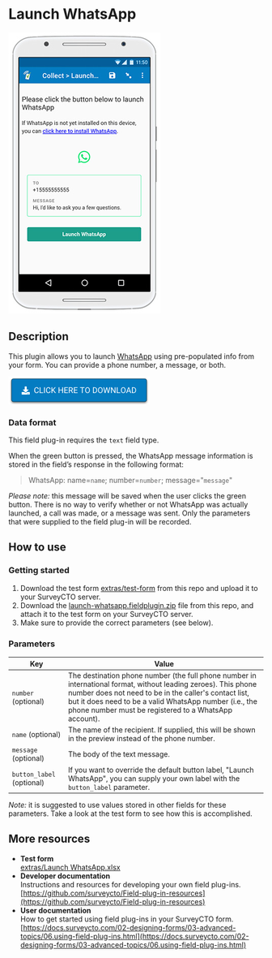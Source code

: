# Launch WhatsApp

![Screenshot](extras/launch-whatsapp-screenshot.jpg)

## Description

This plugin allows you to launch [WhatsApp](https://www.whatsapp.com/) using pre-populated info from your form. You can provide a phone number, a message, or both. 

[![Download now](extras/download-button.png)](https://github.com/surveycto/launch-whatsapp/raw/master/launch-whatsapp.fieldplugin.zip)

### Data format

This field plug-in requires the `text` field type.

When the green button is pressed, the WhatsApp message information is stored in the field’s response in the following format:
> WhatsApp: name=`name`; number=`number`; message="`message`"  

*Please note:* this message will be saved when the user clicks the green button. There is no way to verify whether or not WhatsApp was actually launched, a call was made, or a message was sent. Only the parameters that were supplied to the field plug-in will be recorded.

## How to use

### Getting started

1. Download the test form [extras/test-form](https://github.com/surveycto/launch-whatsapp/raw/master/extras/sample-form/Launch%20WhatsApp.xlsx) from this repo and upload it to your SurveyCTO server.
1. Download the [launch-whatsapp.fieldplugin.zip](https://github.com/surveycto/launch-whatsapp/raw/master/launch-whatsapp.fieldplugin.zip) file from this repo, and attach it to the test form on your SurveyCTO server.
1. Make sure to provide the correct parameters (see below).

### Parameters

| Key | Value |
| --- | --- |
| `number` (optional) | The destination phone number (the full phone number in international format, without leading zeroes). This phone number does not need to be in the caller's contact list, but it does need to be a valid WhatsApp number (i.e., the phone number must be registered to a WhatsApp account).|
| `name` (optional) | The name of the recipient. If supplied, this will be shown in the preview instead of the phone number. 
| `message` (optional) | The body of the text message. |
| `button_label` (optional) | If you want to override the default button label, "Launch WhatsApp", you can supply your own label with the `button_label` parameter. |

*Note:* it is suggested to use values stored in other fields for these parameters. Take a look at the test form to see how this is accomplished.

## More resources

* **Test form**  
[extras/Launch WhatsApp.xlsx](https://github.com/surveycto/launch-whatsapp/raw/master/extras/sample-form/Launch%20WhatsApp.xlsx)
* **Developer documentation**  
Instructions and resources for developing your own field plug-ins.  
[https://github.com/surveycto/Field-plug-in-resources](https://github.com/surveycto/Field-plug-in-resources)
* **User documentation**  
How to get started using field plug-ins in your SurveyCTO form.  
[https://docs.surveycto.com/02-designing-forms/03-advanced-topics/06.using-field-plug-ins.html](https://docs.surveycto.com/02-designing-forms/03-advanced-topics/06.using-field-plug-ins.html)
